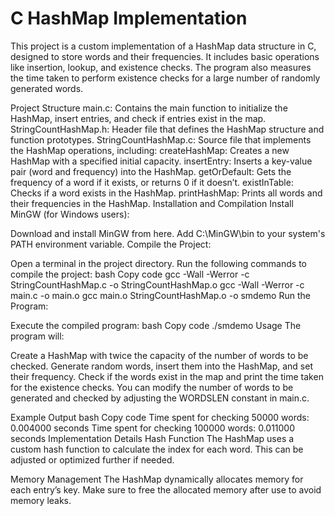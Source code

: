 # C HashMap Implementation
This project is a custom implementation of a HashMap data structure in C, designed to store words and their frequencies. It includes basic operations like insertion, lookup, and existence checks. The program also measures the time taken to perform existence checks for a large number of randomly generated words.

Project Structure
main.c: Contains the main function to initialize the HashMap, insert entries, and check if entries exist in the map.
StringCountHashMap.h: Header file that defines the HashMap structure and function prototypes.
StringCountHashMap.c: Source file that implements the HashMap operations, including:
createHashMap: Creates a new HashMap with a specified initial capacity.
insertEntry: Inserts a key-value pair (word and frequency) into the HashMap.
getOrDefault: Gets the frequency of a word if it exists, or returns 0 if it doesn’t.
existInTable: Checks if a word exists in the HashMap.
printHashMap: Prints all words and their frequencies in the HashMap.
Installation and Compilation
Install MinGW (for Windows users):

Download and install MinGW from here.
Add C:\MinGW\bin to your system's PATH environment variable.
Compile the Project:

Open a terminal in the project directory.
Run the following commands to compile the project:
bash
Copy code
gcc -Wall -Werror -c StringCountHashMap.c -o StringCountHashMap.o
gcc -Wall -Werror -c main.c -o main.o
gcc main.o StringCountHashMap.o -o smdemo
Run the Program:

Execute the compiled program:
bash
Copy code
./smdemo
Usage
The program will:

Create a HashMap with twice the capacity of the number of words to be checked.
Generate random words, insert them into the HashMap, and set their frequency.
Check if the words exist in the map and print the time taken for the existence checks.
You can modify the number of words to be generated and checked by adjusting the WORDSLEN constant in main.c.

Example Output
bash
Copy code
Time spent for checking 50000 words: 0.004000 seconds
Time spent for checking 100000 words: 0.011000 seconds
Implementation Details
Hash Function
The HashMap uses a custom hash function to calculate the index for each word. This can be adjusted or optimized further if needed.

Memory Management
The HashMap dynamically allocates memory for each entry’s key. Make sure to free the allocated memory after use to avoid memory leaks.